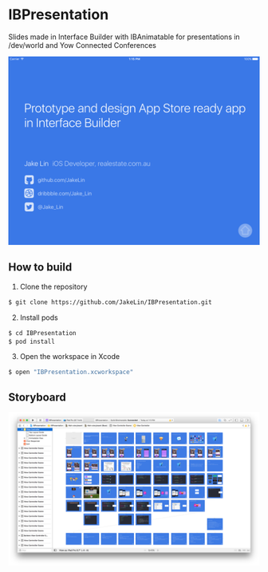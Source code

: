 # IBPresentation
Slides made in Interface Builder with IBAnimatable for presentations in /dev/world and Yow Connected Conferences

![iPad Pro](https://raw.githubusercontent.com/JakeLin/IBPresentation/master/Screenshots/iPad%20Pro.png)

## How to build

1) Clone the repository

```bash
$ git clone https://github.com/JakeLin/IBPresentation.git
```

2) Install pods

```bash
$ cd IBPresentation
$ pod install
```

3) Open the workspace in Xcode

```bash
$ open "IBPresentation.xcworkspace"
```

## Storyboard
![Storyboard](https://raw.githubusercontent.com/JakeLin/IBPresentation/master/Screenshots/Storyboard.png)

